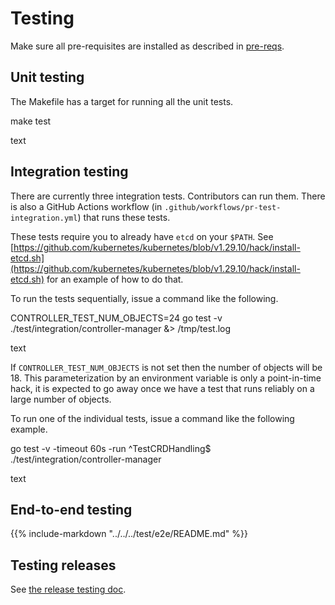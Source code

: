 # Testing

Make sure all pre-requisites are installed as described in [pre-reqs](pre-reqs.md).

## Unit testing

The Makefile has a target for running all the unit tests.

make test

text

## Integration testing

There are currently three integration tests. Contributors can run them. There is also a GitHub Actions workflow (in `.github/workflows/pr-test-integration.yml`) that runs these tests.

These tests require you to already have `etcd` on your `$PATH`.
See [https://github.com/kubernetes/kubernetes/blob/v1.29.10/hack/install-etcd.sh](https://github.com/kubernetes/kubernetes/blob/v1.29.10/hack/install-etcd.sh) for an example of how to do that.

To run the tests sequentially, issue a command like the following.

CONTROLLER_TEST_NUM_OBJECTS=24 go test -v ./test/integration/controller-manager &> /tmp/test.log

text

If `CONTROLLER_TEST_NUM_OBJECTS` is not set then the number of objects
will be 18. This parameterization by an environment variable is only a
point-in-time hack, it is expected to go away once we have a test that
runs reliably on a large number of objects.

To run one of the individual tests, issue a command like the following example.

go test -v -timeout 60s -run ^TestCRDHandling$ ./test/integration/controller-manager

text

## End-to-end testing

{{% include-markdown "../../../test/e2e/README.md" %}}

## Testing releases

See [the release testing doc](release-testing.md).
